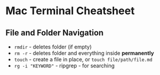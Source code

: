 # Mac Terminal Cheatsheet

## File and Folder Navigation
- `rmdir` - deletes folder (if empty)
- `rm -r` - deletes folder and everything inside **permanently**
- `touch` - create a file in place, or `touch file/path/file.md`
- `rg -i "KEYWORD"` - ripgrep - for searching

